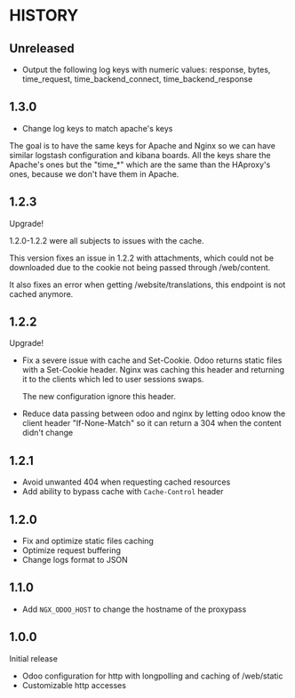 # HISTORY

## Unreleased

* Output the following log keys with numeric values: response, bytes,
  time_request, time_backend_connect, time_backend_response

## 1.3.0

* Change log keys to match apache's keys

The goal is to have the same keys for Apache and Nginx so we can have
similar logstash configuration and kibana boards.
All the keys share the Apache's ones but the "time_*" which are the same
than the HAproxy's ones, because we don't have them in Apache.


## 1.2.3

Upgrade!

1.2.0-1.2.2 were all subjects to issues with the cache.

This version fixes an issue in 1.2.2 with attachments, which could not be
downloaded due to the cookie not being passed through /web/content.

It also fixes an error when getting /website/translations, this endpoint is not
cached anymore.


## 1.2.2

Upgrade!

* Fix a severe issue with cache and Set-Cookie. Odoo returns static
  files with a Set-Cookie header. Nginx was caching this header and
  returning it to the clients which led to user sessions swaps.

  The new configuration ignore this header.

* Reduce data passing between odoo and nginx by letting odoo know the client
  header "If-None-Match" so it can return a 304 when the content didn't change

## 1.2.1

* Avoid unwanted 404 when requesting cached resources
* Add ability to bypass cache with `Cache-Control` header

## 1.2.0

* Fix and optimize static files caching
* Optimize request buffering
* Change logs format to JSON

## 1.1.0

* Add `NGX_ODOO_HOST` to change the hostname of the proxypass

## 1.0.0

Initial release

* Odoo configuration for http with longpolling and caching of /web/static
* Customizable http accesses
